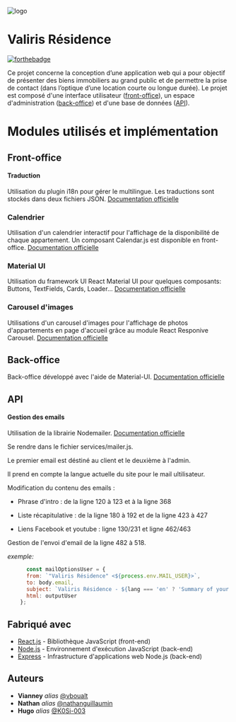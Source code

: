 ![logo](src/images/logo_valiris.png)
# Valiris Résidence

[![forthebadge](https://forthebadge.com/images/badges/made-with-javascript.svg)](http://forthebadge.com) 


Ce projet concerne la conception d’une application web qui a pour objectif de présenter des biens immobiliers au grand public et de permettre la prise de contact (dans l’optique d’une location courte ou longue durée). 
Le projet est composé d'une interface utilisateur ([front-office](https://github.com/WildCodeSchool/valiris-front)), un espace d'administration ([back-office](https://github.com/WildCodeSchool/valiris-back)) et d'une base de données ([API](https://github.com/WildCodeSchool/valiris-api)).

# Modules utilisés et implémentation
## Front-office

#### Traduction
Utilisation du plugin i18n pour gérer le multilingue. Les traductions sont stockés dans deux fichiers JSON.
[Documentation officielle](https://www.i18next.com/overview/getting-started)

### Calendrier
Utilisation d'un calendrier interactif pour l'affichage de la disponibilité de chaque appartement. Un composant Calendar.js est disponible en front-office.
[Documentation officielle](https://fullcalendar.io/docs/getting-started)

### Material UI
Utilisation du framework UI React Material UI pour quelques composants: Buttons, TextFields, Cards, Loader...
[Documentation officielle](https://material-ui.com/getting-started/installation/)

### Carousel d'images
Utilisations d'un carousel d'images pour l'affichage de photos d'appartements en page d'accueil grâce au module React Responive Carousel.
[Documentation officielle](https://react-responsive-carousel.js.org/)


## Back-office

Back-office développé avec l'aide de Material-UI.
[Documentation officielle](https://material-ui.com/getting-started/installation/)

## API

#### Gestion des emails

Utilisation de la librairie Nodemailer.
[Documentation officielle](https://nodemailer.com/about/)


Se rendre dans le fichier services/mailer.js.

Le premier email est déstiné au client et le deuxième à l'admin.

Il prend en compte la langue actuelle du site pour le mail ultilisateur.

Modification du contenu des emails : 

  * Phrase d'intro : de la ligne 120 à 123 et à la ligne 368
  
  * Liste récapitulative : de la ligne 180 à 192 et de la ligne 423 à 427

  * Liens Facebook et youtube : ligne 130/231 et ligne 462/463

Gestion de l'envoi d'email de la ligne 482 à 518.

*exemple:*

```javascript
      const mailOptionsUser = {
      from: `"Valiris Résidence" <${process.env.MAIL_USER}>`,
      to: body.email,
      subject: `Valiris Résidence - ${lang === 'en' ? 'Summary of your request' : 'Récapitulatif de votre demande'}`,
      html: outputUser
    };
```

## Fabriqué avec
* [React.js](https://fr.reactjs.org/) - Bibliothèque JavaScript (front-end)
* [Node.js](https://nodejs.org/fr/) - Environnement d'exécution JavaScript (back-end)
* [Express](https://expressjs.com/fr/) - Infrastructure d'applications web Node.js (back-end)

## Auteurs

* **Vianney** _alias_ [@vboualt](https://github.com/vbouault)
* **Nathan** _alias_ [@nathanguillaumin](https://github.com/nathanguillaumin)
* **Hugo** _alias_ [@K0Si-003](https://github.com/K0Si-003)